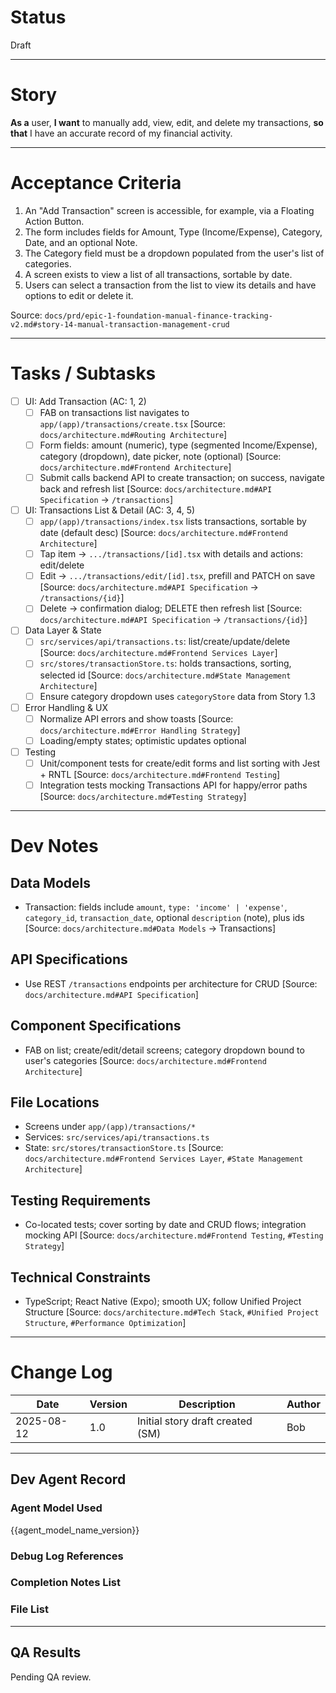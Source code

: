 # Status

Draft

---

# Story

**As a** user,
**I want** to manually add, view, edit, and delete my transactions,
**so that** I have an accurate record of my financial activity.

---

# Acceptance Criteria

1. An "Add Transaction" screen is accessible, for example, via a Floating Action Button.
2. The form includes fields for Amount, Type (Income/Expense), Category, Date, and an optional Note.
3. The Category field must be a dropdown populated from the user's list of categories.
4. A screen exists to view a list of all transactions, sortable by date.
5. Users can select a transaction from the list to view its details and have options to edit or delete it.

Source: `docs/prd/epic-1-foundation-manual-finance-tracking-v2.md#story-14-manual-transaction-management-crud`

---

# Tasks / Subtasks

- [ ] UI: Add Transaction (AC: 1, 2)
  - [ ] FAB on transactions list navigates to `app/(app)/transactions/create.tsx` [Source: `docs/architecture.md#Routing Architecture`]
  - [ ] Form fields: amount (numeric), type (segmented Income/Expense), category (dropdown), date picker, note (optional) [Source: `docs/architecture.md#Frontend Architecture`]
  - [ ] Submit calls backend API to create transaction; on success, navigate back and refresh list [Source: `docs/architecture.md#API Specification` → `/transactions`]

- [ ] UI: Transactions List & Detail (AC: 3, 4, 5)
  - [ ] `app/(app)/transactions/index.tsx` lists transactions, sortable by date (default desc) [Source: `docs/architecture.md#Frontend Architecture`]
  - [ ] Tap item → `.../transactions/[id].tsx` with details and actions: edit/delete
  - [ ] Edit → `.../transactions/edit/[id].tsx`, prefill and PATCH on save [Source: `docs/architecture.md#API Specification` → `/transactions/{id}`]
  - [ ] Delete → confirmation dialog; DELETE then refresh list [Source: `docs/architecture.md#API Specification` → `/transactions/{id}`]

- [ ] Data Layer & State
  - [ ] `src/services/api/transactions.ts`: list/create/update/delete [Source: `docs/architecture.md#Frontend Services Layer`]
  - [ ] `src/stores/transactionStore.ts`: holds transactions, sorting, selected id [Source: `docs/architecture.md#State Management Architecture`]
  - [ ] Ensure category dropdown uses `categoryStore` data from Story 1.3

- [ ] Error Handling & UX
  - [ ] Normalize API errors and show toasts [Source: `docs/architecture.md#Error Handling Strategy`]
  - [ ] Loading/empty states; optimistic updates optional

- [ ] Testing
  - [ ] Unit/component tests for create/edit forms and list sorting with Jest + RNTL [Source: `docs/architecture.md#Frontend Testing`]
  - [ ] Integration tests mocking Transactions API for happy/error paths [Source: `docs/architecture.md#Testing Strategy`]

---

# Dev Notes

## Data Models
- Transaction: fields include `amount`, `type: 'income' | 'expense'`, `category_id`, `transaction_date`, optional `description` (note), plus ids [Source: `docs/architecture.md#Data Models` → Transactions]

## API Specifications
- Use REST `/transactions` endpoints per architecture for CRUD [Source: `docs/architecture.md#API Specification`]

## Component Specifications
- FAB on list; create/edit/detail screens; category dropdown bound to user's categories [Source: `docs/architecture.md#Frontend Architecture`]

## File Locations
- Screens under `app/(app)/transactions/*`
- Services: `src/services/api/transactions.ts`
- State: `src/stores/transactionStore.ts` [Source: `docs/architecture.md#Frontend Services Layer`, `#State Management Architecture`]

## Testing Requirements
- Co-located tests; cover sorting by date and CRUD flows; integration mocking API [Source: `docs/architecture.md#Frontend Testing`, `#Testing Strategy`]

## Technical Constraints
- TypeScript; React Native (Expo); smooth UX; follow Unified Project Structure [Source: `docs/architecture.md#Tech Stack`, `#Unified Project Structure`, `#Performance Optimization`]

---

# Change Log

| Date       | Version | Description                               | Author |
| ---------- | ------- | ----------------------------------------- | ------ |
| 2025-08-12 | 1.0     | Initial story draft created (SM)          | Bob    |

---

## Dev Agent Record

### Agent Model Used
{{agent_model_name_version}}

### Debug Log References

### Completion Notes List

### File List

---

## QA Results

Pending QA review.



